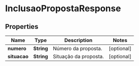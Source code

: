 
# InclusaoPropostaResponse

## Properties
Name | Type | Description | Notes
------------ | ------------- | ------------- | -------------
**numero** | **String** | Número da proposta. |  [optional]
**situacao** | **String** | Situação da proposta. |  [optional]




